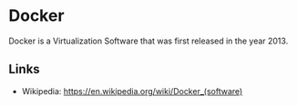 # Docker

Docker is a Virtualization Software that was first released in the year 2013.

## Links

- Wikipedia: https://en.wikipedia.org/wiki/Docker_(software)
